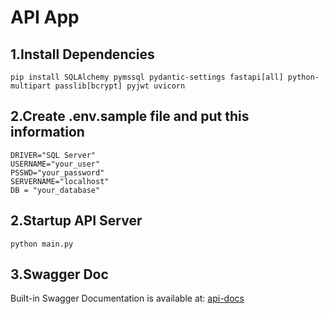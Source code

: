 # API App

## 1.Install Dependencies
```pip install SQLAlchemy pymssql pydantic-settings fastapi[all] python-multipart passlib[bcrypt] pyjwt uvicorn```

## 2.Create .env.sample file and put this information
```
DRIVER="SQL Server"
USERNAME="your_user"
PSSWD="your_password"
SERVERNAME="localhost"
DB = "your_database"
```

## 2.Startup API Server
```python main.py```

## 3.Swagger Doc
Built-in Swagger Documentation is available at: [api-docs](http://localhost:8000/docs)